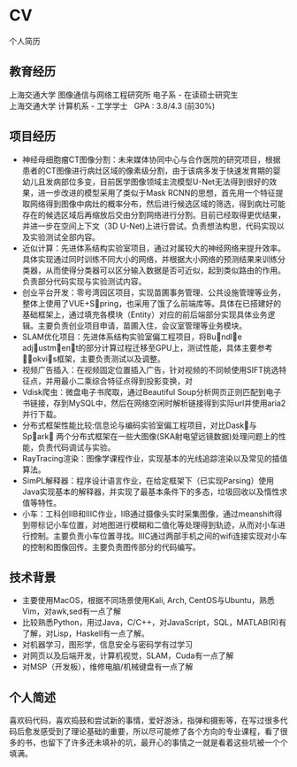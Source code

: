 # CV
个人简历  

## 教育经历
上海交通大学 图像通信与网络工程研究所 电子系 - 在读硕士研究生    
上海交通大学 计算机系 - 工学学士 &nbsp;  GPA : 3.8/4.3 (前30%) 

## 项目经历
- 神经母细胞瘤CT图像分割：未来媒体协同中心与合作医院的研究项目，根据患者的CT图像进行病灶区域的像素级分割，由于该病多发于快速发育期的婴幼儿且发病部位多变，目前医学图像领域主流模型U-Net无法得到很好的效果，进一步改进的模型采用了类似于Mask RCNN的思想，首先用一个特征提取网络得到图像中病灶的概率分布，然后进行候选区域的筛选，得到病灶可能存在的候选区域后再缩放后交由分割网络进行分割。目前已经取得更优结果，并进一步在空间上下文（3D U-Net)上进行尝试。负责想法构思，代码实现以及实验测试全部内容。
- 近似计算：先进体系结构实验室项目，通过对属较大的神经网络来提升效率。具体实现通过同时训练不同大小的网络，并根据大小网络的预测结果来训练分类器，从而使得分类器可以区分输入数据是否可近似，起到类似路由的作用。负责部分代码实现与实验测试内容。
- 创业平台开发：零号湾园区项目，实现苗圃事务管理、公共设施管理等业务，整体上使用了VUE+S􏰇pring，也采用了饿了么前端库等。具体在已搭建好的基础框架上，通过填充各模块（Entity）对应的前后端部分实现具体业务逻辑。主要负责创业项目申请，苗圃入住，会议室管理等业务模块。
- SLAM优化项目：先进体系结构实验室偏工程项目，将Bu􏰂ndl􏰀e adj􏰃ustm􏰄en􏰂t的部分计算过程迁移至GPU上，测试性能，具体主要参考􏰅􏰆okvi􏰁s框架，主要负责测试以及调整。
- 视频广告插入：在视频固定位置插入广告，针对视频的不同帧使用SIFT挑选特征点，并用最小二乘综合特征点得到投影变换，对
- Vdisk爬虫：微盘电子书爬取，通过Beautiful Soup分析网页正则匹配到电子书链接，存到MySQL中，然后在网络空闲时解析链接得到实际url并使用aria2并行下载。
- 分布式框架性能比较:信息论与编码实验室偏工程项目，对比Dask􏰆与Sp􏰇ark􏰆
两个分布式框架在一些大图像(SKA射电望远镜数据)处理问题上的性能，负责代码调试与实验。
- RayTracing渲染：图像学课程作业，实现基本的光线追踪渲染以及常见的插值算法。
- SimPL解释器：程序设计语言作业，在给定框架下（已实现Parsing）使用Java实现基本的解释器，并实现了最基本条件下的多态，垃圾回收以及惰性求值等特性。
- 小车：工科创IIB和IIIC作业，IIB通过摄像头实时采集图像，通过meanshift得到带标记小车位置，对地图进行模糊和二值化等处理得到轨迹，从而对小车进行控制。主要负责小车位置寻找。IIIC通过两部手机之间的wifi连接实现对小车的控制和图像回传。主要负责图传部分的代码编写。


## 技术背景
- 主要使用MacOS，根据不同场景使用Kali, Arch, CentOS与Ubuntu，熟悉Vim，对awk,sed有一点了解
- 比较熟悉Python，用过Java，C/C++，对JavaScript，SQL，MATLAB(R)有了解，对Lisp，Haskell有一点了解。
- 对机器学习，图形学，信息安全与密码学有过学习
- 对网页以及后端开发，计算机视觉，SLAM，Cuda有一点了解
- 对MSP（开发板），维修电脑/机械键盘有一点了解


## 个人简述
喜欢码代码，喜欢捣鼓和尝试新的事情，爱好游泳，指弹和摄影等，在写过很多代码后愈发感受到了理论基础的重要，所以尽可能修了各个方向的专业课程，看了很多的书，也留下了许多还未填补的坑，最开心的事情之一就是看着这些坑被一个个填满。


